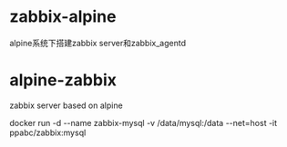 # zabbix-alpine
alpine系统下搭建zabbix server和zabbix_agentd

# alpine-zabbix
zabbix server based on alpine


docker run -d --name zabbix-mysql -v /data/mysql:/data --net=host -it ppabc/zabbix:mysql

